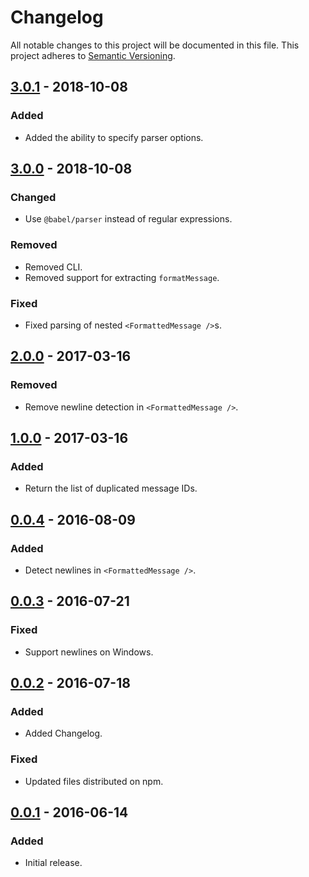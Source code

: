 # Changelog

All notable changes to this project will be documented in this file.
This project adheres to [Semantic Versioning](http://semver.org/).

## [3.0.1] - 2018-10-08
### Added
- Added the ability to specify parser options.

## [3.0.0] - 2018-10-08
### Changed
- Use `@babel/parser` instead of regular expressions.

### Removed
- Removed CLI.
- Removed support for extracting `formatMessage`.

### Fixed
- Fixed parsing of nested `<FormattedMessage />`s.

## [2.0.0] - 2017-03-16
### Removed
- Remove newline detection in `<FormattedMessage />`.

## [1.0.0] - 2017-03-16
### Added
- Return the list of duplicated message IDs.

## [0.0.4] - 2016-08-09
### Added
- Detect newlines in `<FormattedMessage />`.

## [0.0.3] - 2016-07-21
### Fixed
- Support newlines on Windows.

## [0.0.2] - 2016-07-18
### Added
- Added Changelog.

### Fixed
- Updated files distributed on npm.

## [0.0.1] - 2016-06-14
### Added
- Initial release.

[3.0.1]: https://github.com/maxdeviant/extract-intl/compare/v3.0.0...v3.0.1
[3.0.0]: https://github.com/maxdeviant/extract-intl/compare/v2.0.0...v3.0.0
[2.0.0]: https://github.com/maxdeviant/extract-intl/compare/v1.0.0...v2.0.0
[1.0.0]: https://github.com/maxdeviant/extract-intl/compare/v0.0.4...v1.0.0
[0.0.4]: https://github.com/maxdeviant/extract-intl/compare/v0.0.3...v0.0.4
[0.0.3]: https://github.com/maxdeviant/extract-intl/compare/v0.0.2...v0.0.3
[0.0.2]: https://github.com/maxdeviant/extract-intl/compare/v0.0.1...v0.0.2
[0.0.1]: https://github.com/maxdeviant/extract-intl/compare/920bddb...v0.0.1
